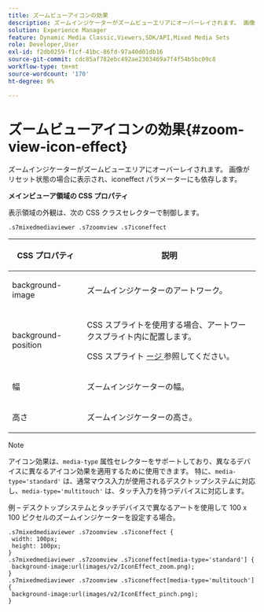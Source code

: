 ```yaml
---
title: ズームビューアイコンの効果
description: ズームインジケーターがズームビューエリアにオーバーレイされます。 画像がリセット状態の場合に表示され、iconeffect パラメーターにも依存します。
solution: Experience Manager
feature: Dynamic Media Classic,Viewers,SDK/API,Mixed Media Sets
role: Developer,User
exl-id: f2db0259-f1cf-41bc-86fd-97a40d01db16
source-git-commit: cdc85af782ebc492ae2303469a7f4f54b5bc09c8
workflow-type: tm+mt
source-wordcount: '170'
ht-degree: 0%

---
```


# ズームビューアイコンの効果{#zoom-view-icon-effect}

ズームインジケーターがズームビューエリアにオーバーレイされます。 画像がリセット状態の場合に表示され、iconeffect パラメーターにも依存します。

<!--<a id="section_061E550C1C1D4DB2BD663A898895B38C"></a>-->

**メインビューア領域の CSS プロパティ**

表示領域の外観は、次の CSS クラスセレクターで制御します。

```
.s7mixedmediaviewer .s7zoomview .s7iconeffect
```

<table id="table_94EE3F5BBE4547C0B4943471CEE7EDE4"> 
 <thead> 
  <tr> 
   <th colname="col1" class="entry"> <p> CSS プロパティ </p> </th> 
   <th colname="col2" class="entry"> <p>説明 </p> </th> 
  </tr> 
 </thead>
 <tbody> 
  <tr> 
   <td colname="col1"> <p> <span class="codeph"> background-image </span> </p> </td> 
   <td colname="col2"> <p> ズームインジケーターのアートワーク。 </p> </td> 
  </tr> 
  <tr> 
   <td colname="col1"> <p> <span class="codeph"> background-position </span> </p> </td> 
   <td colname="col2"> <p> CSS スプライトを使用する場合、アートワークスプライト内に配置します。 </p> <p>CSS スプライト <a href="../../../c-html5-s7-aem-asset-viewers/c-html5-mixedmedia-viewer-about/c-html5-mixedmedia-viewer-customizingviewer/c-html5-mixedmedia-viewer-customizingviewer.md#section-209a43dfbddf4fc589e79cddaf233f50" format="dita" scope="local"> ージ </a> 参照してください。 </p> </td> 
  </tr> 
  <tr> 
   <td colname="col1"> <p> <span class="codeph"> 幅 </span> </p> </td> 
   <td colname="col2"> <p>ズームインジケーターの幅。 </p> </td> 
  </tr> 
  <tr> 
   <td colname="col1"> <p> <span class="codeph"> 高さ </span> </p> </td> 
   <td colname="col2"> <p>ズームインジケーターの高さ。 </p> </td> 
  </tr> 
 </tbody> 
</table>

>[!NOTE]
>
>アイコン効果は、`media-type` 属性セレクターをサポートしており、異なるデバイスに異なるアイコン効果を適用するために使用できます。 特に、`media-type='standard'` は、通常マウス入力が使用されるデスクトップシステムに対応し、`media-type='multitouch'` は、タッチ入力を持つデバイスに対応します。

例 – デスクトップシステムとタッチデバイスで異なるアートを使用して 100 x 100 ピクセルのズームインジケーターを設定する場合。

```
.s7mixedmediaviewer .s7zoomview .s7iconeffect { 
 width: 100px; 
 height: 100px; 
} 
.s7mixedmediaviewer .s7zoomview .s7iconeffect[media-type='standard'] { 
 background-image:url(images/v2/IconEffect_zoom.png); 
} 
.s7mixedmediaviewer .s7zoomview .s7iconeffect[media-type='multitouch'] { 
 background-image:url(images/v2/IconEffect_pinch.png); 
}
```
